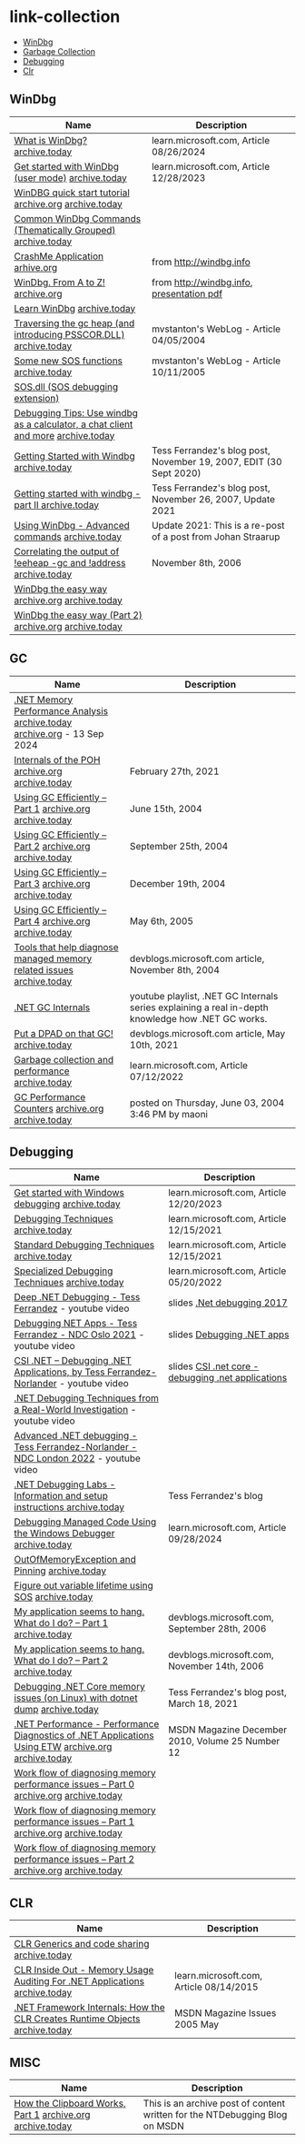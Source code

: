 # link-collection
* [WinDbg](#WinDbg)
* [Garbage Collection](#GC)
* [Debugging](#Debugging)
* [Clr](#CLR)

## WinDbg
| Name                                                                       | Description                                                                        |
|----------------------------------------------------------------------------|------------------------------------------------------------------------------------|
| [What is WinDbg?](https://learn.microsoft.com/en-us/windows-hardware/drivers/debuggercmds/windbg-overview) [archive.today](https://archive.ph/aGsU8)| learn.microsoft.com, Article 08/26/2024 |
| [Get started with WinDbg (user mode)](https://learn.microsoft.com/en-us/windows-hardware/drivers/debugger/getting-started-with-windbg) [archive.today](https://archive.is/blrZ2)| learn.microsoft.com, Article 12/28/2023 |
| [WinDBG quick start tutorial](https://codemachine.com/articles/windbg_quickstart.html) [archive.org](http://web.archive.org/web/20240324162937/https://codemachine.com/articles/windbg_quickstart.html) [archive.today](https://archive.ph/RANiR)| |
| [Common WinDbg Commands (Thematically Grouped)](http://windbg.info/doc/1-common-cmds.html) [archive.today](https://archive.ph/AMJxT)| |
| [CrashMe Application](http://windbg.info/apps/46-crashme.html) [arhive.org](http://web.archive.org/web/20240419221017/http://windbg.info/apps/46-crashme.html) | from http://windbg.info |
| [WinDbg. From A to Z!](http://www.windbg.info/doc/2-windbg-a-z.html) [archive.org](http://web.archive.org/web/20240423081410/http://www.windbg.info/doc/2-windbg-a-z.html) | from http://windbg.info, [presentation pdf](http://web.archive.org/web/20240411085442/http://windbg.info/download/doc/pdf/WinDbg_A_to_Z_color.pdf) |
| [Learn WinDbg](http://www.windbg.xyz) [archive.today](https://archive.ph/JkpmO) ||
| [Traversing the gc heap (and introducing PSSCOR.DLL)](https://learn.microsoft.com/en-us/archive/blogs/mvstanton/traversing-the-gc-heap-and-introducing-psscor-dll) [archive.today](https://archive.ph/iys9H) | mvstanton's WebLog - Article 04/05/2004 |
| [Some new SOS functions](https://learn.microsoft.com/en-us/archive/blogs/mvstanton/some-new-sos-functions) [archive.today](https://archive.ph/W2fQV) | mvstanton's WebLog - Article 10/11/2005 |
| [SOS.dll (SOS debugging extension)](https://learn.microsoft.com/en-us/dotnet/framework/tools/sos-dll-sos-debugging-extension) | |
| [Debugging Tips: Use windbg as a calculator, a chat client and more](https://www.tessferrandez.com/blog/2006/01/18/debugging-tips-use-windbg-as-a-calculator.html) [archive.today](https://archive.ph/mwpmW) ||
| [Getting Started with Windbg](https://www.tessferrandez.com/blog/2007/11/19/getting-started-with-windbg.html) [archive.today](https://archive.ph/RmqXw) | Tess Ferrandez's blog post, November 19, 2007, EDIT (30 Sept 2020) |
| [Getting started with windbg - part II ](https://www.tessferrandez.com/blog/2007/11/26/getting-started-with-windbg-part-ii.html) [archive.today](https://archive.ph/AvBvH) | Tess Ferrandez's blog post, November 26, 2007, Update 2021 |
| [Using WinDbg - Advanced commands](https://www.tessferrandez.com/blog/2008/01/23/windbg-advanced-commands.html) [archive.today](https://archive.ph/pcd6W)| Update 2021: This is a re-post of a post from Johan Straarup |
| [Correlating the output of !eeheap -gc and !address](https://devblogs.microsoft.com/dotnet/correlating-the-output-of-eeheap-gc-and-address/) [archive.today](https://archive.ph/8QIjA) | November 8th, 2006 |
| [WinDbg the easy way](https://www.debuginfo.com/articles/easywindbg.html) [archive.org](https://web.archive.org/web/20230923131137/https://www.debuginfo.com/articles/easywindbg.html) [archive.today](https://archive.ph/souKi) |  |
| [WinDbg the easy way (Part 2)](https://www.debuginfo.com/articles/easywindbg.html) [archive.org](https://web.archive.org/web/20240711224154/https://debuginfo.com/articles/easywindbg2.html) [archive.today](https://archive.ph/yHOrk) |  |


## GC
| Name                                                                       | Description                                                                        |
|----------------------------------------------------------------------------|------------------------------------------------------------------------------------|
| [.NET Memory Performance Analysis](https://github.com/Maoni0/mem-doc/blob/master/doc/.NETMemoryPerformanceAnalysis.md) [archive.today](https://archive.ph/PrWlh) [archive.org](https://web.archive.org/web/20240913230707/https://github.com/Maoni0/mem-doc/blob/master/doc/.NETMemoryPerformanceAnalysis.md) - 13 Sep 2024 ||
| [Internals of the POH](https://devblogs.microsoft.com/dotnet/internals-of-the-poh/) [archive.org](https://web.archive.org/web/20240607094136/https://devblogs.microsoft.com/dotnet/internals-of-the-poh/) [archive.today](https://archive.ph/9nJXv) | February 27th, 2021 |
| [Using GC Efficiently – Part 1](https://devblogs.microsoft.com/dotnet/using-gc-efficiently-part-1/) [archive.org](https://web.archive.org/web/20240607094058/https://devblogs.microsoft.com/dotnet/using-gc-efficiently-part-1/) [archive.today](https://archive.ph/42F7l) | June 15th, 2004 |
| [Using GC Efficiently – Part 2](https://devblogs.microsoft.com/dotnet/using-gc-efficiently-part-2/) [archive.org](https://web.archive.org/web/20240609085207/https://devblogs.microsoft.com/dotnet/using-gc-efficiently-part-2/) [archive.today](https://archive.ph/NAowO)| September 25th, 2004 |
| [Using GC Efficiently – Part 3](https://devblogs.microsoft.com/dotnet/using-gc-efficiently-part-3/) [archive.org](https://web.archive.org/web/20240607094156/https://devblogs.microsoft.com/dotnet/using-gc-efficiently-part-3/) [archive.today](https://archive.ph/65i45)| December 19th, 2004 |
| [Using GC Efficiently – Part 4](https://devblogs.microsoft.com/dotnet/using-gc-efficiently-part-4/) [archive.org](https://web.archive.org/web/20240607094526/https://devblogs.microsoft.com/dotnet/using-gc-efficiently-part-4/) [archive.today](https://archive.ph/wdTGg)| May 6th, 2005 |
| [Tools that help diagnose managed memory related issues](https://devblogs.microsoft.com/dotnet/tools-that-help-diagnose-managed-memory-related-issues/) [archive.today](https://archive.ph/fB9jA) | devblogs.microsoft.com article, November 8th, 2004 |
| [.NET GC Internals](https://www.youtube.com/playlist?list=PLpUkQYy-K8Y-wYcDgDXKhfs6OT8fFQtVm) | youtube playlist, .NET GC Internals series explaining a real in-depth knowledge how .NET GC works. |
| [Put a DPAD on that GC!](https://devblogs.microsoft.com/dotnet/put-a-dpad-on-that-gc/) [archive.today](https://archive.ph/AdujA)| devblogs.microsoft.com article, May 10th, 2021 |
| [Garbage collection and performance](https://learn.microsoft.com/en-us/dotnet/standard/garbage-collection/performance) [archive.today](https://archive.ph/CxLSz) | learn.microsoft.com, Article 07/12/2022 |
| [GC Performance Counters](https://devblogs.microsoft.com/dotnet/gc-performance-counters/) [archive.org](https://web.archive.org/web/20051123014042/http://blogs.msdn.com/maoni/archive/2004/06/03/148029.aspx) [archive.today](https://archive.ph/VwLhZ)| posted on Thursday, June 03, 2004 3:46 PM by maoni |


## Debugging
| Name                                                                       | Description                                                                        |
|----------------------------------------------------------------------------|------------------------------------------------------------------------------------|
| [Get started with Windows debugging](https://learn.microsoft.com/en-us/windows-hardware/drivers/debugger/getting-started-with-windows-debugging) [archive.today](https://archive.is/7mOG5)| learn.microsoft.com, Article 12/20/2023 |
| [Debugging Techniques](https://learn.microsoft.com/en-us/windows-hardware/drivers/debugger/debugging-techniques) [archive.today](https://archive.ph/PiJpZ)| learn.microsoft.com, Article 12/15/2021 |
| [Standard Debugging Techniques](https://learn.microsoft.com/en-us/windows-hardware/drivers/debugger/standard-debugging-techniques) [archive.today](https://archive.ph/8vQus) | learn.microsoft.com, Article 12/15/2021 |
| [Specialized Debugging Techniques](https://learn.microsoft.com/en-us/windows-hardware/drivers/debugger/specialized-debugging-techniques) [archive.today](https://archive.ph/kqkt4) | learn.microsoft.com, Article 05/20/2022 |
| [Deep .NET Debugging - Tess Ferrandez](https://www.youtube.com/watch?v=S-jiM07X3fs) - youtube video| slides [.Net debugging 2017](https://www.slideshare.net/slideshow/net-debugging-2017/71633740) |
| [Debugging NET Apps - Tess Ferrandez - NDC Oslo 2021](https://www.youtube.com/watch?v=5LTT8OfcnsM) - youtube video| slides [Debugging .NET apps](https://www.slideshare.net/slideshow/debugging-net-apps/251122931) |
| [CSI .NET – Debugging .NET Applications, by Tess Ferrandez-Norlander](https://www.youtube.com/watch?v=z2B8OruMT6s) - youtube video| slides [CSI .net core - debugging .net applications](https://www.slideshare.net/slideshow/csi-net-core-debugging-net-applications/248330523)|
| [.NET Debugging Techniques from a Real-World Investigation](https://www.youtube.com/watch?v=23E0JVmo9MM) - youtube video ||
| [Advanced .NET debugging - Tess Ferrandez-Norlander - NDC London 2022](https://www.youtube.com/watch?v=yA-b-V_9N_E) - youtube video ||
| [.NET Debugging Labs - Information and setup instructions ](https://www.tessferrandez.com/blog/2008/02/04/debugging-demos-setup-instructions.html) [archive.today](https://archive.ph/PThUn) | Tess Ferrandez's blog |
| [Debugging Managed Code Using the Windows Debugger](https://learn.microsoft.com/en-us/windows-hardware/drivers/debugger/debugging-managed-code) [archive.today](https://archive.ph/PcbOw)| learn.microsoft.com, Article 09/28/2024 |
| [OutOfMemoryException and Pinning](https://learn.microsoft.com/en-us/archive/blogs/yunjin/outofmemoryexception-and-pinning) [archive.today](https://archive.ph/5eAXI) ||
| [Figure out variable lifetime using SOS](https://learn.microsoft.com/en-us/archive/blogs/yunjin/figure-out-variable-lifetime-using-sos) [archive.today](https://archive.ph/wXfos) ||
| [My application seems to hang. What do I do? – Part 1](https://devblogs.microsoft.com/dotnet/my-application-seems-to-hang-what-do-i-do-part-1/) [archive.today](https://archive.ph/AoH4f) | devblogs.microsoft.com, September 28th, 2006 |
| [My application seems to hang. What do I do? – Part 2](https://devblogs.microsoft.com/dotnet/my-application-seems-to-hang-what-do-i-do-part-2/) [archive.today](https://archive.ph/8nky9) | devblogs.microsoft.com, November 14th, 2006 |
| [Debugging .NET Core memory issues (on Linux) with dotnet dump](https://www.tessferrandez.com/blog/2021/03/18/debugging-a-netcore-memory-issue-with-dotnet-dump.html) [archive.today](https://archive.ph/y232F) | Tess Ferrandez's blog post, March 18, 2021 |
| [.NET Performance - Performance Diagnostics of .NET Applications Using ETW](https://learn.microsoft.com/en-us/archive/msdn-magazine/2010/december/msdn-magazine-net-performance-performance-diagnostics-of-net-applications-using-etw) [archive.org](http://web.archive.org/web/20230608164228/https://learn.microsoft.com/en-us/archive/msdn-magazine/2010/december/msdn-magazine-net-performance-performance-diagnostics-of-net-applications-using-etw) [archive.today](https://archive.ph/RqIyN) | MSDN Magazine December 2010, Volume 25 Number 12 |
| [Work flow of diagnosing memory performance issues – Part 0](https://devblogs.microsoft.com/dotnet/work-flow-of-diagnosing-memory-performance-issues-part-0/) [archive.org](http://web.archive.org/web/20240608162551/https://devblogs.microsoft.com/dotnet/work-flow-of-diagnosing-memory-performance-issues-part-0/) [archive.today](https://archive.ph/5kiov) |  |
| [Work flow of diagnosing memory performance issues – Part 1](https://devblogs.microsoft.com/dotnet/work-flow-of-diagnosing-memory-performance-issues-part-1/) [archive.org](http://web.archive.org/web/20240608162553/https://devblogs.microsoft.com/dotnet/work-flow-of-diagnosing-memory-performance-issues-part-1/) [archive.today](https://archive.ph/mjBDX) |  |
| [Work flow of diagnosing memory performance issues – Part 2](https://devblogs.microsoft.com/dotnet/work-flow-of-diagnosing-memory-performance-issues-part-2/) [archive.org](http://web.archive.org/web/20240302132333/https://devblogs.microsoft.com/dotnet/work-flow-of-diagnosing-memory-performance-issues-part-2/) [archive.today](https://archive.ph/la94J) |  |




## CLR
| Name                                                                       | Description                                                                        |
|----------------------------------------------------------------------------|------------------------------------------------------------------------------------|
| [CLR Generics and code sharing](https://learn.microsoft.com/en-us/archive/blogs/joelpob/clr-generics-and-code-sharing) [archive.today](https://archive.ph/qZMt4) ||
| [CLR Inside Out - Memory Usage Auditing For .NET Applications](https://learn.microsoft.com/en-us/archive/msdn-magazine/2009/june/memory-usage-auditing-for-net-applications) [archive.today](https://archive.ph/MHEYO)| learn.microsoft.com, Article 08/14/2015|
| [.NET Framework Internals: How the CLR Creates Runtime Objects](https://learn.microsoft.com/en-us/archive/msdn-magazine/2005/may/net-framework-internals-how-the-clr-creates-runtime-objects) [archive.today](https://archive.ph/HiIa4) | MSDN Magazine Issues  2005  May |

## MISC
| Name                                                                       | Description                                                                        |
|----------------------------------------------------------------------------|------------------------------------------------------------------------------------|
| [How the Clipboard Works, Part 1](https://burrough.org/archives/284) [archive.org](http://web.archive.org/web/20240303100349/https://burrough.org/archives/284) [archive.today](https://archive.ph/yuzLz) | This is an archive post of content written for the NTDebugging Blog on MSDN |
